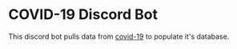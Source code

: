 # COVID-19 Discord Bot

This discord bot pulls data from [covid-19](covid19api.com) to populate it's database.